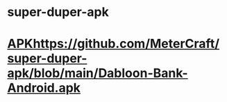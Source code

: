 # super-duper-apk
# [APK](https://github.com/MeterCraft/super-duper-apk/blob/main/Dabloon-Bank-Android.apk)https://github.com/MeterCraft/super-duper-apk/blob/main/Dabloon-Bank-Android.apk
